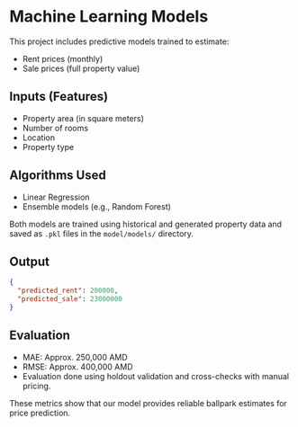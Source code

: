 
# Machine Learning Models

This project includes predictive models trained to estimate:

- Rent prices (monthly)
- Sale prices (full property value)

## Inputs (Features)

- Property area (in square meters)
- Number of rooms
- Location
- Property type

## Algorithms Used

- Linear Regression
- Ensemble models (e.g., Random Forest)

Both models are trained using historical and generated property data and saved as `.pkl` files in the `model/models/` directory.

## Output

```json
{
  "predicted_rent": 200000,
  "predicted_sale": 23000000
}
```

## Evaluation

- MAE: Approx. 250,000 AMD
- RMSE: Approx. 400,000 AMD
- Evaluation done using holdout validation and cross-checks with manual pricing.

These metrics show that our model provides reliable ballpark estimates for price prediction.
